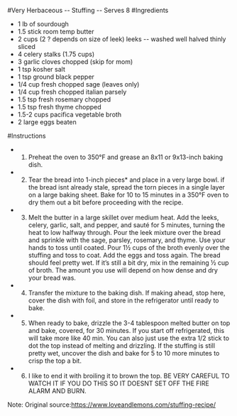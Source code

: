 #Very Herbaceous -- Stuffing -- Serves 8
#Ingredients
* 1 lb of sourdough
* 1.5 stick room temp butter
* 2 cups (2 ? depends on size of leek) leeks -- washed well halved thinly sliced
* 4 celery stalks (1.75 cups)
* 3 garlic cloves chopped (skip for mom)
* 1 tsp kosher salt
* 1 tsp ground black pepper
* 1/4 cup fresh chopped sage (leaves only)
* 1/4 cup fresh chopped italian parsely
* 1.5 tsp fresh rosemary chopped 
* 1.5 tsp fresh thyme chopped
* 1.5-2 cups pacifica vegetable broth
* 2 large eggs beaten


#Instructions
* 1. Preheat the oven to 350°F and grease an 8x11 or 9x13-inch baking dish.
* 2. Tear the bread into 1-inch pieces* and place in a very large bowl. if the bread isnt already stale,
     spread the torn pieces in a single layer on a large baking sheet. Bake for 10 to 15 minutes in a 350°F
     oven to dry them out a bit before proceeding with the recipe.
* 3. Melt the butter in a large skillet over medium heat. Add the leeks, celery, garlic, salt, and pepper,
      and sauté for 5 minutes, turning the heat to low halfway through. Pour the leek mixture over the
      bread and sprinkle with the sage, parsley, rosemary, and thyme. Use your hands to toss until coated.
      Pour 1½ cups of the broth evenly over the stuffing and toss to coat. Add the eggs and toss again.
      The bread should feel pretty wet. If it’s still a bit dry, mix in the remaining ½ cup of broth.
      The amount you use will depend on how dense and dry your bread was.
* 4. Transfer the mixture to the baking dish. If making ahead, stop here, cover the dish with foil,
      and store in the refrigerator until ready to bake.
* 5. When ready to bake, drizzle the 3-4  tablespoon melted butter on top and bake, covered, for 30 minutes.
      If you start off refrigerated, this will take more like 40 min.
      You can also just use the extra 1/2 stick to dot the top instead of melting and drizzling.
      If the stuffing is still pretty wet, uncover the dish and bake for 5 to 10 more minutes to crisp the top a bit.
* 6. I like to end it with broiling it to brown the top. BE VERY CAREFUL TO WATCH IT IF YOU DO THIS SO IT DOESNT
      SET OFF THE FIRE ALARM AND BURN.

Note:
Original source:https://www.loveandlemons.com/stuffing-recipe/